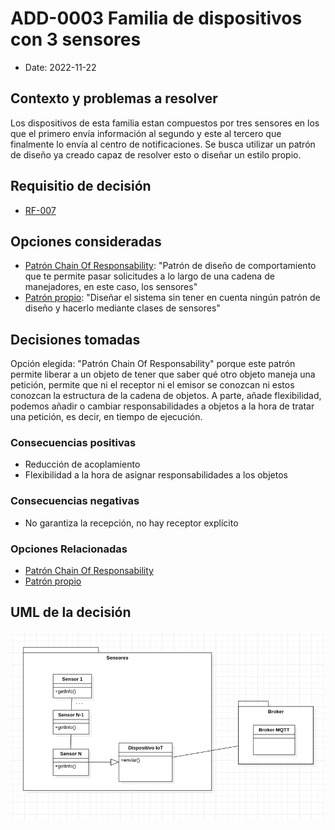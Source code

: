 # ADD-0003 Familia de dispositivos con 3 sensores

* Date: 2022-11-22

## Contexto y problemas a resolver

Los dispositivos de esta familia estan compuestos por tres sensores en los que el primero envía información al segundo y este al tercero que finalmente lo envía al centro de notificaciones. Se busca utilizar un patrón de diseño ya creado capaz de resolver esto o diseñar un estilo propio.

## Requisitio de decisión

* [RF-007](../requisitos/RF-007.md)

## Opciones consideradas

* [Patrón Chain Of Responsability](./0003.1-Chain-of-Responsability.md): "Patrón de diseño de comportamiento que te permite pasar solicitudes a lo largo de una cadena de manejadores, en este caso, los sensores"
* [Patrón propio](./0003.2-Patron-Propio.md): "Diseñar el sistema sin tener en cuenta ningún patrón de diseño y hacerlo mediante clases de sensores"

## Decisiones tomadas

Opción elegida: "Patrón Chain Of Responsability" porque este patrón permite liberar a un objeto de tener que saber qué otro objeto maneja una petición, permite que ni el receptor ni el emisor se conozcan ni estos conozcan la estructura de la cadena de objetos. A parte, añade flexibilidad, podemos añadir o cambiar responsabilidades a objetos a la hora de tratar una petición, es decir, en tiempo de ejecución.

### Consecuencias positivas <!-- optional -->

* Reducción de acoplamiento
* Flexibilidad a la hora de asignar responsabilidades a los objetos

### Consecuencias negativas <!-- optional -->

* No garantiza la recepción, no hay receptor explícito

### Opciones Relacionadas

* [Patrón Chain Of Responsability](./0003.1-Chain-of-Responsability.md)
* [Patrón propio](./0003.2-Patron-Propio.md)

## UML de la decisión

![umlSensores](../uml/sensores.png)